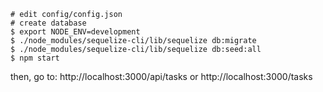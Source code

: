 

```
# edit config/config.json
# create database
$ export NODE_ENV=development
$ ./node_modules/sequelize-cli/lib/sequelize db:migrate
$ ./node_modules/sequelize-cli/lib/sequelize db:seed:all
$ npm start
```

then, go to: http://localhost:3000/api/tasks or http://localhost:3000/tasks
